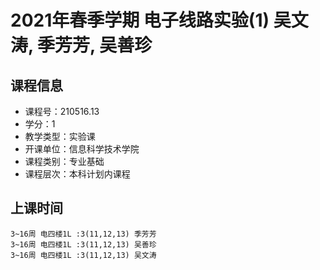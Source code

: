 # 2021年春季学期 电子线路实验(1) 吴文涛, 季芳芳, 吴善珍






## 课程信息

- 课程号：210516.13
- 学分：1
- 教学类型：实验课
- 开课单位：信息科学技术学院
- 课程类别：专业基础
- 课程层次：本科计划内课程

## 上课时间

```
3~16周 电四楼1L :3(11,12,13) 季芳芳
3~16周 电四楼1L :3(11,12,13) 吴善珍
3~16周 电四楼1L :3(11,12,13) 吴文涛
```


